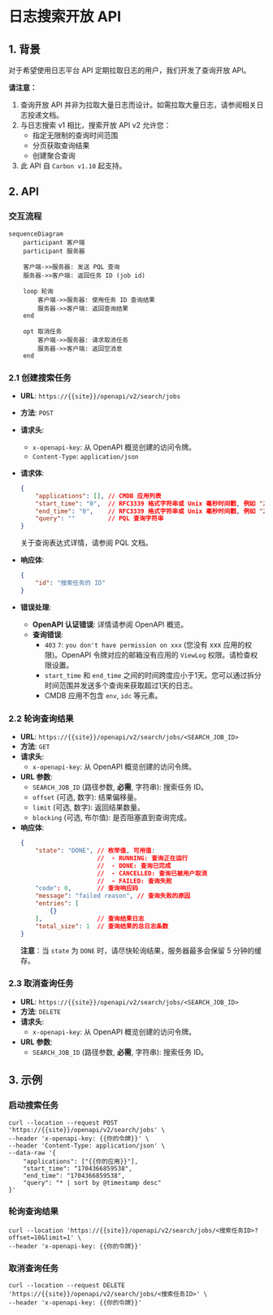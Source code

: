 # 日志搜索开放 API

## 1. 背景

对于希望使用日志平台 API 定期拉取日志的用户，我们开发了查询开放 API。

**请注意：**
1.  查询开放 API 并非为拉取大量日志而设计。如需拉取大量日志，请参阅相关日志投递文档。
2.  与日志搜索 v1 相比，搜索开放 API v2 允许您：
    -   指定无限制的查询时间范围
    -   分页获取查询结果
    -   创建聚合查询
3.  此 API 自 `Carbon v1.10` 起支持。

## 2. API

### 交互流程

```mermaid
sequenceDiagram
    participant 客户端
    participant 服务器

    客户端->>服务器: 发送 PQL 查询
    服务器->>客户端: 返回任务 ID (job id)

    loop 轮询
        客户端->>服务器: 使用任务 ID 查询结果
        服务器->>客户端: 返回查询结果
    end

    opt 取消任务
        客户端->>服务器: 请求取消任务
        服务器->>客户端: 返回空消息
    end
```

### 2.1 创建搜索任务

-   **URL**: `https://{{site}}/openapi/v2/search/jobs`
-   **方法**: `POST`
-   **请求头**:
    -   `x-openapi-key`: 从 OpenAPI 概览创建的访问令牌。
    -   `Content-Type`: `application/json`
-   **请求体**:
    ```json
    {
        "applications": [], // CMDB 应用列表
        "start_time": "0",  // RFC3339 格式字符串或 Unix 毫秒时间戳, 例如 "2023-03-15T13:09:24.000+08:00"
        "end_time": "0",    // RFC3339 格式字符串或 Unix 毫秒时间戳, 例如 "2023-03-15T13:09:24.000+08:00"
        "query": ""         // PQL 查询字符串
    }
    ```
    关于查询表达式详情，请参阅 PQL 文档。

-   **响应体**:
    ```json
    {
        "id": "搜索任务的 ID"
    }
    ```
-   **错误处理**:
    -   **OpenAPI 认证错误**: 详情请参阅 OpenAPI 概览。
    -   **查询错误**:
        -   `403` `7`: `you don't have permission on xxx` (您没有 xxx 应用的权限)。OpenAPI 令牌对应的邮箱没有应用的 `ViewLog` 权限。请检查权限设置。
        -   `start_time` 和 `end_time` 之间的时间跨度应小于1天。您可以通过拆分时间范围并发送多个查询来获取超过1天的日志。
        -   CMDB 应用不包含 `env`, `idc` 等元素。

### 2.2 轮询查询结果

-   **URL**: `https://{{site}}/openapi/v2/search/jobs/<SEARCH_JOB_ID>`
-   **方法**: `GET`
-   **请求头**:
    -   `x-openapi-key`: 从 OpenAPI 概览创建的访问令牌。
-   **URL 参数**:
    -   `SEARCH_JOB_ID` (路径参数, **必需**, 字符串): 搜索任务 ID。
    -   `offset` (可选, 数字): 结果偏移量。
    -   `limit` (可选, 数字): 返回结果数量。
    -   `blocking` (可选, 布尔值): 是否阻塞直到查询完成。
-   **响应体**:
    ```json
    {
        "state": "DONE", // 枚举值, 可用值:
                         //  - RUNNING: 查询正在运行
                         //  - DONE: 查询已完成
                         //  - CANCELLED: 查询已被用户取消
                         //  - FAILED: 查询失败
        "code": 0,       // 查询响应码
        "message": "failed reason", // 查询失败的原因
        "entries": [
            {}
        ],               // 查询结果日志
        "total_size": 1  // 查询结果的总日志条数
    }
    ```
    **注意**：当 `state` 为 `DONE` 时，请尽快轮询结果，服务器最多会保留 5 分钟的缓存。

### 2.3 取消查询任务

-   **URL**: `https://{{site}}/openapi/v2/search/jobs/<SEARCH_JOB_ID>`
-   **方法**: `DELETE`
-   **请求头**:
    -   `x-openapi-key`: 从 OpenAPI 概览创建的访问令牌。
-   **URL 参数**:
    -   `SEARCH_JOB_ID` (路径参数, **必需**, 字符串): 搜索任务 ID。

## 3. 示例

### 启动搜索任务
```shell
curl --location --request POST 'https://{{site}}/openapi/v2/search/jobs' \
--header 'x-openapi-key: {{你的令牌}}' \
--header 'Content-Type: application/json' \
--data-raw '{
    "applications": ["{{你的应用}}"],
    "start_time": "1704366859538",
    "end_time": "1704366859538",
    "query": "* | sort by @timestamp desc"
}'
```

### 轮询查询结果
```shell
curl --location 'https://{{site}}/openapi/v2/search/jobs/<搜索任务ID>?offset=10&limit=1' \
--header 'x-openapi-key: {{你的令牌}}'
```

### 取消查询任务
```shell
curl --location --request DELETE 'https://{{site}}/openapi/v2/search/jobs/<搜索任务ID>' \
--header 'x-openapi-key: {{你的令牌}}'
``` 
